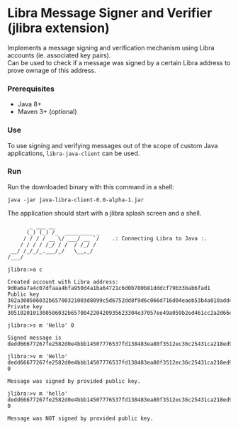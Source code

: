 # Libra Message Signer and Verifier (jlibra extension) 

Implements a message signing and verification mechanism using Libra accounts (ie. associated key pairs).  
Can be used to check if a message was signed by a certain Libra address to prove ownage of this address. 

### Prerequisites

* Java 8+
* Maven 3+ (optional)

### Use

To use signing and verifying messages out of the scope of custom Java applications, `libra-java-client` can be used.

### Run

Run the downloaded binary with this command in a shell:
```
java -jar java-libra-client-0.0-alpha-1.jar
```

The application should start with a jlibra splash screen and a shell.  

```
       _ ___ __
      (_) (_) /_  _________ _
     / / / / __ \/ ___/ __ `/    .: Connecting Libra to Java :.
    / / / / /_/ / /  / /_/ /
 __/ /_/_/_.___/_/   \__,_/
/___/

jlibra:>a c

Created account with Libra address: 9d0a6a7a4c07dfaaa4bfa950d4a1ba64721c6d0b700b81dddcf79b33bab6fad1
Public key  302a300506032b65700321003d8099c5d6752dd8f9d6c066d716d04eaeb53b4a010add4ab949cfdcefc8a91e
Private key 3051020101300506032b657004220420935623304e37057ee49a059b2ed461cc2a2d66eda2333e905fce6be92946c4888121003d8099c5d6752dd8f9d6c066d716d04eaeb53b4a010add4ab949cfdcefc8a91e

jlibra:>s m 'Hello' 0

Signed message is dedd66677267fe2582d0e4bbb14507776537fd138483ea80f3512ec36c25431ca218ed90d08283a9991b3e894e98b2eddc71ce99b19c35a8e2fb4e6c1f546704

jlibra:>v m 'Hello' dedd66677267fe2582d0e4bbb14507776537fd138483ea80f3512ec36c25431ca218ed90d08283a9991b3e894e98b2eddc71ce99b19c35a8e2fb4e6c1f546704 0

Message was signed by provided public key.

jlibra:>v m 'hello' dedd66677267fe2582d0e4bbb14507776537fd138483ea80f3512ec36c25431ca218ed90d08283a9991b3e894e98b2eddc71ce99b19c35a8e2fb4e6c1f546704 0

Message was NOT signed by provided public key.

```